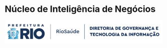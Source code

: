 # Núcleo de Inteligência de Negócios
[![logo](docs/src/logo-riosaude-dgov.jpeg)](https://jeantorre.github.io/riosaude_nucleo_bi/)
